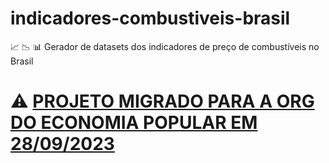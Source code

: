 # indicadores-combustiveis-brasil
📈 📉 📊 Gerador de datasets dos indicadores de preço de combustíveis no Brasil

# ⚠️ [PROJETO MIGRADO PARA A ORG DO ECONOMIA POPULAR EM 28/09/2023](https://github.com/economia-popular/crawlers-indices-combustiveis)
